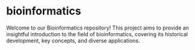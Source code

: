 # bioinformatics
Welcome to our Bioinformatics repository! This project aims to provide an insightful introduction to the field of bioinformatics, covering its historical development, key concepts, and diverse applications.

